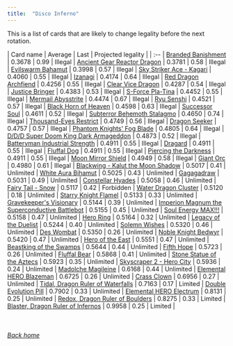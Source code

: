 ```yaml
---
title:  "Disco Inferno"
---
```


This is a list of cards that are likely to change legality before the next rotation.

| Card name | Average | Last | Projected legality |
| :-- |
[Branded Banishment](https://db.ygoprodeck.com/card/?search=Branded%20Banishment) | 0.3678 | 0.99 | Illegal |
[Ancient Gear Reactor Dragon](https://db.ygoprodeck.com/card/?search=Ancient%20Gear%20Reactor%20Dragon) | 0.3781 | 0.58 | Illegal |
[Evilswarm Bahamut](https://db.ygoprodeck.com/card/?search=Evilswarm%20Bahamut) | 0.3998 | 0.57 | Illegal |
[Sky Striker Ace - Kagari](https://db.ygoprodeck.com/card/?search=Sky%20Striker%20Ace%20-%20Kagari) | 0.4060 | 0.55 | Illegal |
[Izanagi](https://db.ygoprodeck.com/card/?search=Izanagi) | 0.4174 | 0.64 | Illegal |
[Red Dragon Archfiend](https://db.ygoprodeck.com/card/?search=Red%20Dragon%20Archfiend) | 0.4256 | 0.55 | Illegal |
[Clear Vice Dragon](https://db.ygoprodeck.com/card/?search=Clear%20Vice%20Dragon) | 0.4287 | 0.54 | Illegal |
[Justice Bringer](https://db.ygoprodeck.com/card/?search=Justice%20Bringer) | 0.4383 | 0.53 | Illegal |
[S-Force Pla-Tina](https://db.ygoprodeck.com/card/?search=S-Force%20Pla-Tina) | 0.4452 | 0.55 | Illegal |
[Mermail Abysstrite](https://db.ygoprodeck.com/card/?search=Mermail%20Abysstrite) | 0.4474 | 0.67 | Illegal |
[Ryu Senshi](https://db.ygoprodeck.com/card/?search=Ryu%20Senshi) | 0.4521 | 0.57 | Illegal |
[Black Horn of Heaven](https://db.ygoprodeck.com/card/?search=Black%20Horn%20of%20Heaven) | 0.4598 | 0.63 | Illegal |
[Successor Soul](https://db.ygoprodeck.com/card/?search=Successor%20Soul) | 0.4611 | 0.52 | Illegal |
[Subterror Behemoth Stalagmo](https://db.ygoprodeck.com/card/?search=Subterror%20Behemoth%20Stalagmo) | 0.4650 | 0.74 | Illegal |
[Thousand-Eyes Restrict](https://db.ygoprodeck.com/card/?search=Thousand-Eyes%20Restrict) | 0.4749 | 0.56 | Illegal |
[Dragon Seeker](https://db.ygoprodeck.com/card/?search=Dragon%20Seeker) | 0.4757 | 0.57 | Illegal |
[Phantom Knights' Fog Blade](https://db.ygoprodeck.com/card/?search=Phantom%20Knights'%20Fog%20Blade) | 0.4805 | 0.64 | Illegal |
[D/D/D Super Doom King Dark Armageddon](https://db.ygoprodeck.com/card/?search=D/D/D%20Super%20Doom%20King%20Dark%20Armageddon) | 0.4873 | 0.52 | Illegal |
[Batteryman Industrial Strength](https://db.ygoprodeck.com/card/?search=Batteryman%20Industrial%20Strength) | 0.4911 | 0.55 | Illegal |
[Dragard](https://db.ygoprodeck.com/card/?search=Dragard) | 0.4911 | 0.55 | Illegal |
[Fluffal Dog](https://db.ygoprodeck.com/card/?search=Fluffal%20Dog) | 0.4911 | 0.55 | Illegal |
[Piercing the Darkness](https://db.ygoprodeck.com/card/?search=Piercing%20the%20Darkness) | 0.4911 | 0.55 | Illegal |
[Moon Mirror Shield](https://db.ygoprodeck.com/card/?search=Moon%20Mirror%20Shield) | 0.4949 | 0.58 | Illegal |
[Giant Orc](https://db.ygoprodeck.com/card/?search=Giant%20Orc) | 0.4980 | 0.61 | Illegal |
[Blackwing - Kalut the Moon Shadow](https://db.ygoprodeck.com/card/?search=Blackwing%20-%20Kalut%20the%20Moon%20Shadow) | 0.5017 | 0.41 | Unlimited |
[White Aura Bihamut](https://db.ygoprodeck.com/card/?search=White%20Aura%20Bihamut) | 0.5025 | 0.43 | Unlimited |
[Gagagadraw](https://db.ygoprodeck.com/card/?search=Gagagadraw) | 0.5031 | 0.49 | Unlimited |
[Constellar Hyades](https://db.ygoprodeck.com/card/?search=Constellar%20Hyades) | 0.5058 | 0.46 | Unlimited |
[Fairy Tail - Snow](https://db.ygoprodeck.com/card/?search=Fairy%20Tail%20-%20Snow) | 0.5117 | 0.42 | Forbidden |
[Water Dragon Cluster](https://db.ygoprodeck.com/card/?search=Water%20Dragon%20Cluster) | 0.5120 | 0.18 | Unlimited |
[Starry Knight Flamel](https://db.ygoprodeck.com/card/?search=Starry%20Knight%20Flamel) | 0.5133 | 0.33 | Unlimited |
[Gravekeeper's Visionary](https://db.ygoprodeck.com/card/?search=Gravekeeper's%20Visionary) | 0.5144 | 0.39 | Unlimited |
[Imperion Magnum the Superconductive Battlebot](https://db.ygoprodeck.com/card/?search=Imperion%20Magnum%20the%20Superconductive%20Battlebot) | 0.5155 | 0.45 | Unlimited |
[Soul Energy MAX!!!](https://db.ygoprodeck.com/card/?search=Soul%20Energy%20MAX!!!) | 0.5158 | 0.47 | Unlimited |
[Hero Ring](https://db.ygoprodeck.com/card/?search=Hero%20Ring) | 0.5164 | 0.32 | Unlimited |
[Legacy of the Duelist](https://db.ygoprodeck.com/card/?search=Legacy%20of%20the%20Duelist) | 0.5244 | 0.40 | Unlimited |
[Solemn Wishes](https://db.ygoprodeck.com/card/?search=Solemn%20Wishes) | 0.5320 | 0.46 | Unlimited |
[Des Wombat](https://db.ygoprodeck.com/card/?search=Des%20Wombat) | 0.5350 | 0.26 | Unlimited |
[Noble Knight Bedwyr](https://db.ygoprodeck.com/card/?search=Noble%20Knight%20Bedwyr) | 0.5420 | 0.47 | Unlimited |
[Hero of the East](https://db.ygoprodeck.com/card/?search=Hero%20of%20the%20East) | 0.5551 | 0.47 | Unlimited |
[Beastking of the Swamps](https://db.ygoprodeck.com/card/?search=Beastking%20of%20the%20Swamps) | 0.5644 | 0.44 | Unlimited |
[Fifth Hope](https://db.ygoprodeck.com/card/?search=Fifth%20Hope) | 0.5723 | 0.26 | Unlimited |
[Fluffal Bear](https://db.ygoprodeck.com/card/?search=Fluffal%20Bear) | 0.5868 | 0.41 | Unlimited |
[Stone Statue of the Aztecs](https://db.ygoprodeck.com/card/?search=Stone%20Statue%20of%20the%20Aztecs) | 0.5923 | 0.35 | Unlimited |
[Skyscraper 2 - Hero City](https://db.ygoprodeck.com/card/?search=Skyscraper%202%20-%20Hero%20City) | 0.5936 | 0.24 | Unlimited |
[Madolche Magileine](https://db.ygoprodeck.com/card/?search=Madolche%20Magileine) | 0.6168 | 0.44 | Unlimited |
[Elemental HERO Blazeman](https://db.ygoprodeck.com/card/?search=Elemental%20HERO%20Blazeman) | 0.6725 | 0.26 | Unlimited |
[Crass Clown](https://db.ygoprodeck.com/card/?search=Crass%20Clown) | 0.6956 | 0.27 | Unlimited |
[Tidal, Dragon Ruler of Waterfalls](https://db.ygoprodeck.com/card/?search=Tidal,%20Dragon%20Ruler%20of%20Waterfalls) | 0.7163 | 0.17 | Limited |
[Double Evolution Pill](https://db.ygoprodeck.com/card/?search=Double%20Evolution%20Pill) | 0.7902 | 0.33 | Unlimited |
[Elemental HERO Electrum](https://db.ygoprodeck.com/card/?search=Elemental%20HERO%20Electrum) | 0.8131 | 0.25 | Unlimited |
[Redox, Dragon Ruler of Boulders](https://db.ygoprodeck.com/card/?search=Redox,%20Dragon%20Ruler%20of%20Boulders) | 0.8275 | 0.33 | Limited |
[Blaster, Dragon Ruler of Infernos](https://db.ygoprodeck.com/card/?search=Blaster,%20Dragon%20Ruler%20of%20Infernos) | 0.9958 | 0.25 | Limited |

<br>

###### [Back home](index)